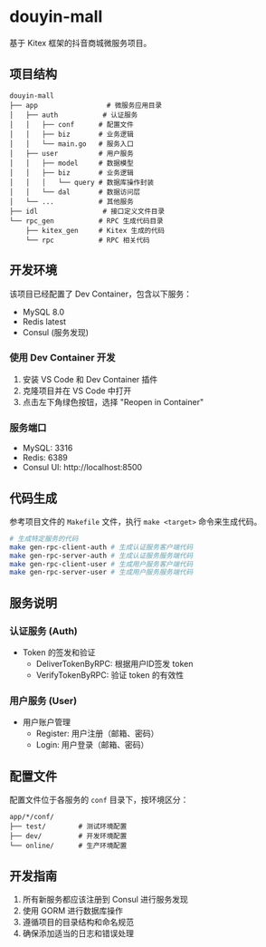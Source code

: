# douyin-mall

基于 Kitex 框架的抖音商城微服务项目。

## 项目结构

```
douyin-mall
├── app                 # 微服务应用目录
│   ├── auth           # 认证服务
│   │   ├── conf      # 配置文件
│   │   ├── biz       # 业务逻辑
│   │   └── main.go   # 服务入口
│   ├── user          # 用户服务
│   │   ├── model     # 数据模型
│   │   ├── biz       # 业务逻辑
│   │   │   └── query # 数据库操作封装
│   │   └── dal       # 数据访问层
│   └── ...           # 其他服务
├── idl                # 接口定义文件目录
└── rpc_gen           # RPC 生成代码目录
    ├── kitex_gen     # Kitex 生成的代码
    └── rpc           # RPC 相关代码
```

## 开发环境

该项目已经配置了 Dev Container，包含以下服务：

- MySQL 8.0
- Redis latest
- Consul (服务发现)

### 使用 Dev Container 开发

1. 安装 VS Code 和 Dev Container 插件
2. 克隆项目并在 VS Code 中打开
3. 点击左下角绿色按钮，选择 "Reopen in Container"

### 服务端口

- MySQL: 3316
- Redis: 6389
- Consul UI: http://localhost:8500

## 代码生成

参考项目文件的 `Makefile` 文件，执行 `make <target>` 命令来生成代码。

```bash
# 生成特定服务的代码
make gen-rpc-client-auth # 生成认证服务客户端代码
make gen-rpc-server-auth # 生成认证服务服务端代码
make gen-rpc-client-user # 生成用户服务客户端代码
make gen-rpc-server-user # 生成用户服务服务端代码
```

## 服务说明

### 认证服务 (Auth)
- Token 的签发和验证
  - DeliverTokenByRPC: 根据用户ID签发 token
  - VerifyTokenByRPC: 验证 token 的有效性

### 用户服务 (User)
- 用户账户管理
  - Register: 用户注册（邮箱、密码）
  - Login: 用户登录（邮箱、密码）

## 配置文件

配置文件位于各服务的 `conf` 目录下，按环境区分：

```
app/*/conf/
├── test/        # 测试环境配置
├── dev/         # 开发环境配置
└── online/      # 生产环境配置
```

## 开发指南

1. 所有新服务都应该注册到 Consul 进行服务发现
2. 使用 GORM 进行数据库操作
3. 遵循项目的目录结构和命名规范
4. 确保添加适当的日志和错误处理
```

